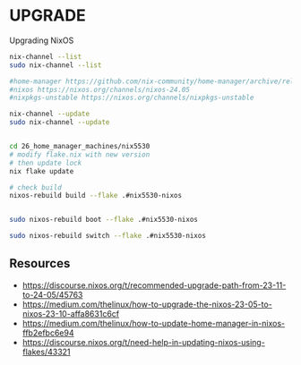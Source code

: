 # UPGRADE

Upgrading NixOS

```sh
nix-channel --list
sudo nix-channel --list

#home-manager https://github.com/nix-community/home-manager/archive/release-24.05.tar.gz
#nixos https://nixos.org/channels/nixos-24.05
#nixpkgs-unstable https://nixos.org/channels/nixpkgs-unstable

nix-channel --update
sudo nix-channel --update


cd 26_home_manager_machines/nix5530
# modify flake.nix with new version
# then update lock
nix flake update  

# check build 
nixos-rebuild build --flake .#nix5530-nixos


sudo nixos-rebuild boot --flake .#nix5530-nixos

sudo nixos-rebuild switch --flake .#nix5530-nixos
```




## Resources

* https://discourse.nixos.org/t/recommended-upgrade-path-from-23-11-to-24-05/45763
* https://medium.com/thelinux/how-to-upgrade-the-nixos-23-05-to-nixos-23-10-affa8631c6cf 
* https://medium.com/thelinux/how-to-update-home-manager-in-nixos-ffb2efbc6e94 
* https://discourse.nixos.org/t/need-help-in-updating-nixos-using-flakes/43321
 